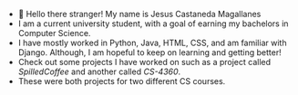 - 👋 Hello there stranger! My name is Jesus Castaneda Magallanes
- I am a current university student, with a goal of earning my bachelors in Computer Science.
- I have mostly worked in Python, Java, HTML, CSS, and am familiar with Django. Although, I am hopeful to keep on learning and getting better!
- Check out some projects I have worked on such as a project called _SpilledCoffee_ and another called _CS-4360_.
- These were both projects for two different CS courses.


<!---
jcasta30/jcasta30 is a ✨ special ✨ repository because its `README.md` (this file) appears on your GitHub profile.
You can click the Preview link to take a look at your changes.
--->
